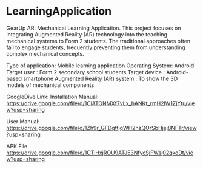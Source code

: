 # LearningApplication
GearUp AR: Mechanical Learning Application. This project focuses on integrating Augmented Reality (AR) technology into the teaching mechanical systems to Form 2 students. The traditional approaches often fail to engage students, frequently preventing them from understanding complex mechanical concepts. 

Type of application: Mobile learning application
Operating System: Android
Target user : Form 2 secondary school students
Target device : Android-based smartphone
Augmented Reality (AR) system : To show the 3D models of mechanical components

GoogleDive Link:
Installation Manual:
https://drive.google.com/file/d/1ClATONMXf7vLx_hANKt_rmH2lW1ZjYtu/view?usp=sharing

User Manual:
https://drive.google.com/file/d/1Zh9r_GFDqttjqWH2nzQOrSbHjej8NFTr/view?usp=sharing

APK File
https://drive.google.com/file/d/1CTiHxjROU9ATJ53NfycSjFWsj02qkoDt/view?usp=sharing

